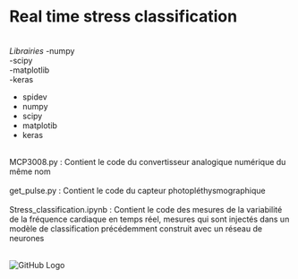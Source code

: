 # Real time stress classification
<br/>
<i>Librairies</i>
-numpy<br/>
-scipy<br/>
-matplotlib<br/>
-keras<br/>
 <ul>
  <li>spidev</li>
  <li>numpy</li>
  <li>scipy</li>
  <li>matplotib</li>
  <li>keras</li>
</ul> 
<br/>
MCP3008.py : Contient le code du convertisseur analogique numérique du même nom 
<br/><br/>
get_pulse.py : Contient le code du capteur photopléthysmographique
<br/><br/>
Stress_classification.ipynb : Contient le code des mesures de la variabilité de la fréquence cardiaque en temps réel, mesures qui sont injectés dans un modèle de classification précédemment construit avec un réseau de neurones
<br/>
<br/>


![GitHub Logo](/images/schéma_final.png)
